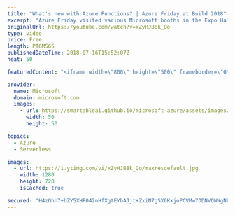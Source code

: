 ```yaml
---
title: "What's new with Azure Functions? | Azure Friday at Build 2018"
excerpt: "Azure Friday visited various Microsoft booths in the Expo Hall at Build 2018 to learn what's new. In this episode, Lara Rubbelke gets an update on Azure Functions from Chris Gillum.  For more information, see:  • Durable Functions overview (docs) https://aka.ms/azfr/425/01  • Azure/azure-functions-durable-extension"
originalUrl: https://youtube.com/watch?v=xZyHJB8k_Qo
type: video
price: Free
length: PT6M56S
publishedDateTime: 2018-07-16T15:52:07Z
heat: 50

featuredContent: "<iframe width=\"800\" height=\"500\" frameborder=\"0\" src=\"https://www.youtube.com/embed/xZyHJB8k_Qo\" allow=\"accelerometer; autoplay; encrypted-media; gyroscope; picture-in-picture\" allowfullscreen></iframe>"

provider:
  name: Microsoft
  domain: microsoft.com
  images:
    - url: https://smartableai.github.io/microsoft-azure/assets/images/organizations/microsoft.com-50x50.jpg
      width: 50
      height: 50

topics:
  - Azure
  - Serverless

images:
  - url: https://i.ytimg.com/vi/xZyHJB8k_Qo/maxresdefault.jpg
    width: 1280
    height: 720
    isCached: true

secured: "H4zQhn7+bZY5XHF042nHfXgtEYbAJjt+ZxiN7gSX6KxjoPCVMw7ODNVQWNgNbS40lajs4MhxwmpSPNEgqOOzidTF5a+KLR1x/pz2jzXd3LYQ8T9OGc9lKGe8hCK3fXSyBFDgAerCYwnLX/x7X0PhiyhnTmbQKAwwYzC1olUqxz0Ms9Ij/aCYEq1gdGYyPJbQzsJUxTT5D0TmXJGGB9+Kkdi4V+uBRwz7X7rUpwcU2y+3N7ZSQwHHAHEeNnKECX88jDtEgxlBpFPDNsLyAZiduiKGbnAPAuPOgYOP+lK08j/s3htxKdONtOP+p+v+s/KzZvVcHBPELAqIy7NyIJEG/8Hs++8JbB3Ymp8K0Ms3xnY6/Q1cTTEJcS7YE9GfktH/N+i5fhJ1QYQvxTVX9zE99Eeqftn4M7UPltQ6LLN3ppI=;cQeBl8s3f2iGd0tSYOqwEw=="
---
```


